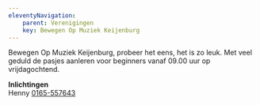 ```yaml
---
eleventyNavigation:
    parent: Verenigingen
    key: Bewegen Op Muziek Keijenburg
---
```


Bewegen Op Muziek Keijenburg, probeer het eens, het is zo leuk. Met veel geduld de pasjes aanleren voor beginners vanaf 09.00 uur op vrijdagochtend.

**Inlichtingen**  
Henny [0165-557643](tel:0165557643)